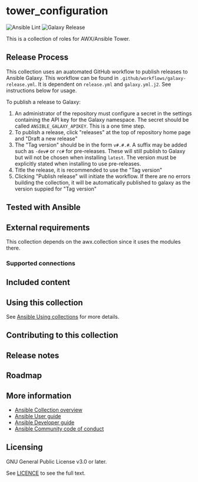 # tower_configuration
![Ansible Lint](https://github.com/redhat-cop/tower_configuration/workflows/Ansible%20Lint/badge.svg)
![Galaxy Release](https://github.com/redhat-cop/tower_configuration/workflows/galaxy-release/badge.svg)
<!-- Further CI badges go here as above -->

<!-- Describe the collection and why a user would want to use it. What does the collection do? -->

This is a collection of roles for AWX/Ansible Tower.

## Release Process
This collection uses an auatomated GitHub workflow to publish releases to Ansible Galaxy. This workflow can be found in `.github/workflows/galaxy-release.yml`. It is dependent on `release.yml` and `galaxy.yml.j2`. See instructions below for usage.

To publish a release to Galaxy:
1) An administrator of the repository must configure a secret in the settings containing the API key for the Galaxy namespace. The secret should be called `ANSIBLE_GALAXY_APIKEY`. This is a one time step.
2) To publish a release, click "releases" at the top of repository home page and "Draft a new release"
3) The "Tag version" should be in the form `v#.#.#`. A suffix may be added such as `-dev#` or `rc#` for pre-releases. These will still publish to Galaxy but will not be chosen when installing `latest`. The version must be explicitly stated when installing to use pre-releases.
4) Title the release, it is recommended to use the "Tag version"
5) Clicking "Publish release" will initiate the workflow. If there are no errors building the collection, it will be automatically published to galaxy as the version suppied for "Tag version"

## Tested with Ansible

<!-- List the versions of Ansible the collection has been tested with. Must match what is in galaxy.yml. -->

## External requirements

This collection depends on the awx.collection since it uses the modules there.

### Supported connections
<!-- Optional. If your collection supports only specific connection types (such as HTTPAPI, netconf, or others), list them here. -->

## Included content

<!-- Galaxy will eventually list the module docs within the UI, but until that is ready, you may need to either describe your plugins etc here, or point to an external docsite to cover that information. -->

## Using this collection

<!--Include some quick examples that cover the most common use cases for your collection content. -->

See [Ansible Using collections](https://docs.ansible.com/ansible/latest/user_guide/collections_using.html) for more details.

## Contributing to this collection

<!--Describe how the community can contribute to your collection. At a minimum, include how and where users can create issues to report problems or request features for this collection.  List contribution requirements, including preferred workflows and necessary testing, so you can benefit from community PRs. If you are following general Ansible contributor guidelines, you can link to - [Ansible Community Guide](https://docs.ansible.com/ansible/latest/community/index.html). -->


## Release notes
<!--Add a link to a changelog.md file or an external docsite to cover this information. -->

## Roadmap

<!-- Optional. Include the roadmap for this collection, and the proposed release/versioning strategy so users can anticipate the upgrade/update cycle. -->

## More information

<!-- List out where the user can find additional information, such as working group meeting times, slack/IRC channels, or documentation for the product this collection automates. At a minimum, link to: -->

- [Ansible Collection overview](https://github.com/ansible-collections/overview)
- [Ansible User guide](https://docs.ansible.com/ansible/latest/user_guide/index.html)
- [Ansible Developer guide](https://docs.ansible.com/ansible/latest/dev_guide/index.html)
- [Ansible Community code of conduct](https://docs.ansible.com/ansible/latest/community/code_of_conduct.html)

## Licensing

<!-- Include the appropriate license information here and a pointer to the full licensing details. If the collection contains modules migrated from the ansible/ansible repo, you must use the same license that existed in the ansible/ansible repo. See the GNU license example below. -->

GNU General Public License v3.0 or later.

See [LICENCE](https://www.gnu.org/licenses/gpl-3.0.txt) to see the full text.
